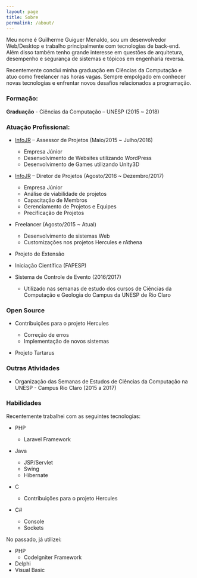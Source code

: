 ```yaml
---
layout: page
title: Sobre
permalink: /about/
---
```

Meu nome é Guilherme Guiguer Menaldo, sou um desenvolvedor Web/Desktop
e trabalho principalmente com tecnologias de back-end. Além disso
também tenho grande interesse em questões de arquitetura, desempenho
e segurança de sistemas e tópicos em engenharia reversa.

Recentemente conclui minha graduação em Ciências da Computação
e atuo como freelancer nas horas vagas. Sempre empolgado em conhecer
novas tecnologias e enfrentar novos desafios relacionados a programação.

### Formação:

**Graduação** - Ciências da Computação – UNESP (2015 ~ 2018)

### Atuação Profissional:

- [InfoJR][infojr-site] – Assessor de Projetos (Maio/2015 ~ Julho/2016)
	* Empresa Júnior
	* Desenvolvimento de Websites utilizando WordPress
	* Desenvolvimento de Games utilizando Unity3D

- [InfoJR][infojr-site] – Diretor de Projetos (Agosto/2016 ~ Dezembro/2017)
	* Empresa Júnior
	* Análise de viabilidade de projetos
	* Capacitação de Membros
	* Gerenciamento de Projetos e Equipes
	* Precificação de Projetos

- Freelancer (Agosto/2015 ~ Atual)
	* Desenvolvimento de sistemas Web
	* Customizações nos projetos Hercules e rAthena
  
- Projeto de Extensão

- Iniciação Científica (FAPESP)

- Sistema de Controle de Evento (2016/2017)
	* Utilizado nas semanas de estudo dos cursos de Ciências da Computação e Geologia
	do Campus da UNESP de Rio Claro

### Open Source

- Contribuições para o projeto Hercules
	* Correção de erros
	* Implementação de novos sistemas

- Projeto Tartarus

### Outras Atividades

- Organização das Semanas de Estudos de Ciências da Computação na UNESP - Campus Rio Claro (2015 a 2017)

### Habilidades

Recentemente trabalhei com as seguintes tecnologias:

- PHP
	* Laravel Framework

- Java
	* JSP/Servlet
	* Swing
	* Hibernate

- C
	* Contribuições para o projeto Hercules

- C#
	* Console
	* Sockets

No passado, já utilizei:
- PHP
	* CodeIgniter Framework
- Delphi
- Visual Basic

[infojr-site]: [https://infojrunesp.com.br]
